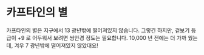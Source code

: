# 카프타인의 별

카프타인의 별은 지구에서 13 광년밖에 떨어져있지 않습니다. 그렇긴 하지만, 겉보기
등급이 +9 로 어두워서 보려면 쌍안경 정도는 필요합니다. 10,000 년 전에는 더 가까
웠는데, 겨우 7 광년밖에 떨어져있지 않았대요!

